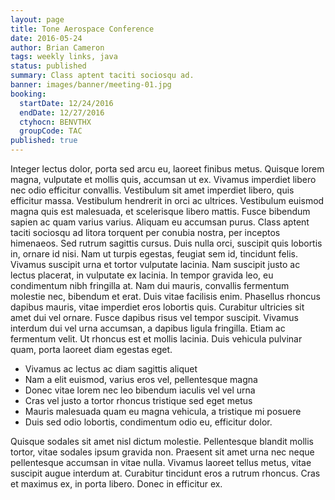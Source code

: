 ```yaml
---
layout: page
title: Tone Aerospace Conference
date: 2016-05-24
author: Brian Cameron
tags: weekly links, java
status: published
summary: Class aptent taciti sociosqu ad.
banner: images/banner/meeting-01.jpg
booking:
  startDate: 12/24/2016
  endDate: 12/27/2016
  ctyhocn: BENVTHX
  groupCode: TAC
published: true
---
```

Integer lectus dolor, porta sed arcu eu, laoreet finibus metus. Quisque lorem magna, vulputate et mollis quis, accumsan ut ex. Vivamus imperdiet libero nec odio efficitur convallis. Vestibulum sit amet imperdiet libero, quis efficitur massa. Vestibulum hendrerit in orci ac ultrices. Vestibulum euismod magna quis est malesuada, et scelerisque libero mattis. Fusce bibendum sapien ac quam varius varius. Aliquam eu accumsan purus. Class aptent taciti sociosqu ad litora torquent per conubia nostra, per inceptos himenaeos. Sed rutrum sagittis cursus.
Duis nulla orci, suscipit quis lobortis in, ornare id nisi. Nam ut turpis egestas, feugiat sem id, tincidunt felis. Vivamus suscipit urna et tortor vulputate lacinia. Nam suscipit justo ac lectus placerat, in vulputate ex lacinia. In tempor gravida leo, eu condimentum nibh fringilla at. Nam dui mauris, convallis fermentum molestie nec, bibendum et erat. Duis vitae facilisis enim. Phasellus rhoncus dapibus mauris, vitae imperdiet eros lobortis quis. Curabitur ultricies sit amet dui vel ornare. Fusce dapibus risus vel tempor suscipit. Vivamus interdum dui vel urna accumsan, a dapibus ligula fringilla. Etiam ac fermentum velit. Ut rhoncus est et mollis lacinia. Duis vehicula pulvinar quam, porta laoreet diam egestas eget.

* Vivamus ac lectus ac diam sagittis aliquet
* Nam a elit euismod, varius eros vel, pellentesque magna
* Donec vitae lorem nec leo bibendum iaculis vel vel urna
* Cras vel justo a tortor rhoncus tristique sed eget metus
* Mauris malesuada quam eu magna vehicula, a tristique mi posuere
* Duis sed odio lobortis, condimentum odio eu, efficitur dolor.

Quisque sodales sit amet nisl dictum molestie. Pellentesque blandit mollis tortor, vitae sodales ipsum gravida non. Praesent sit amet urna nec neque pellentesque accumsan in vitae nulla. Vivamus laoreet tellus metus, vitae suscipit augue interdum at. Curabitur tincidunt eros a rutrum rhoncus. Cras et maximus ex, in porta libero. Donec in efficitur ex.
